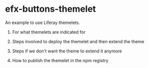 # efx-buttons-themelet

An example to use Liferay themelets.

1. For what themelets are indicated for

2. Steps involved to deploy the themelet and then extend the theme
 
3. Steps if we don't want the theme to extend it anymore

4. How to publish the themelet in the npm registry